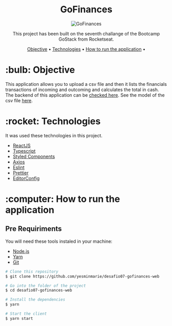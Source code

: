 <h1 align="center">GoFinances</h1>
<p align="center">
<img src="https://ik.imagekit.io/nplka5fxu0/GoFinances_5hgr_Q1JZ.gif" alt="GoFinances"/>
</p>

<p align="center">This project has been built on the seventh challange of the Bootcamp GoStack from Rocketseat.</p>

<p align="center">
 <a href="#objective">Objective</a> •
 <a href="#technologies">Technologies</a> •
 <a href="#how-to-run">How to run the application</a> •
</p>

<h1 id="objective">:bulb: Objective</h1>
</p>This application allows you to upload a csv file and then it lists the financials transactions of incoming and outcoming and calculates the total in cash.
The backend of this application can be <a href="https://github.com/yesminmarie/desafio-database-upload">checked here</a>. See the model of the csv file <a href="https://github.com/yesminmarie/desafio-database-upload/blob/master/src/__tests__/import_template.csv">here</a>.</p>

<h1 id="technologies">:rocket: Technologies</h1>

<p>It was used these technologies in this project.</p>

- [ReactJS](https://reactjs.org/ "ReactJS")
- [Typescript](https://www.typescriptlang.org/ "Typescript")
- [Styled Components](https://styled-components.com/ "Styled Components")
- [Axios](https://github.com/axios/axios "Axios")
- [Eslint](https://eslint.org/ "Eslint")
- [Prettier](https://prettier.io/ "Prettier")
- [EditorConfig](https://editorconfig.org/ "EditorConfig")

<h1 id="how-to-run">:computer: How to run the application</h1>

<h2>Pre Requiriments</h2>

<p>You will need these tools instaled in your machine:</p>

- [Node.js](https://nodejs.org/en/ "Node.js")
- [Yarn](https://yarnpkg.com/ "Yarn")
- [Git](https://git-scm.com/ "Git")

```bash
# Clone this repository
$ git clone https://github.com/yesminmarie/desafio07-gofinances-web

# Go into the folder of the project
$ cd desafio07-gofinances-web

# Install the dependencies
$ yarn

# Start the client
$ yarn start

```
